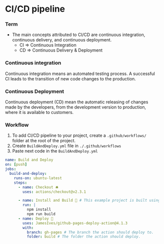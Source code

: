 <h1>CI/CD pipeline</h1>

<h3>Term</h3>

* The main concepts attributed to CI/CD are continuous integration, continuous delivery, and continuous deployment.
    * CI => Continuous Integration
    * CD => Continuous Delivery & Deployment


<h3>Continuous integration</h3>
Continuous integration means an automated testing process. A successful CI leads to the transition of new code changes to the production.

<h3>Continuous Deployment</h3>
Continuous deployment (CD) mean the automatic releasing of changes made by the developers, from the development version to production, where it is available to customers.

<h3>Workflow</h3>

1. To add CI/CD pipeline to your project, create a ```.github/workflows/``` folder at the root of the project.
2. Create ```BuildAndDeploy.yml``` file in ```./.github/workflows```
3. Paste next code in the ```BuildAndDeploy.yml```

```yml
name: Build and Deploy
on: [push]
jobs:
  build-and-deploy:
    runs-on: ubuntu-latest
    steps:
      - name: Checkout 🛎️
        uses: actions/checkout@v2.3.1

      - name: Install and Build 🔧 # This example project is built using npm and outputs the result to the 'build' folder. Replace with the commands required to build your project, or remove this step entirely if your site is pre-built.
        run: |
          npm install
          npm run build
      - name: Deploy 🚀
        uses: JamesIves/github-pages-deploy-action@4.1.3
        with:
          branch: gh-pages # The branch the action should deploy to.
          folder: build # The folder the action should deploy.
```
